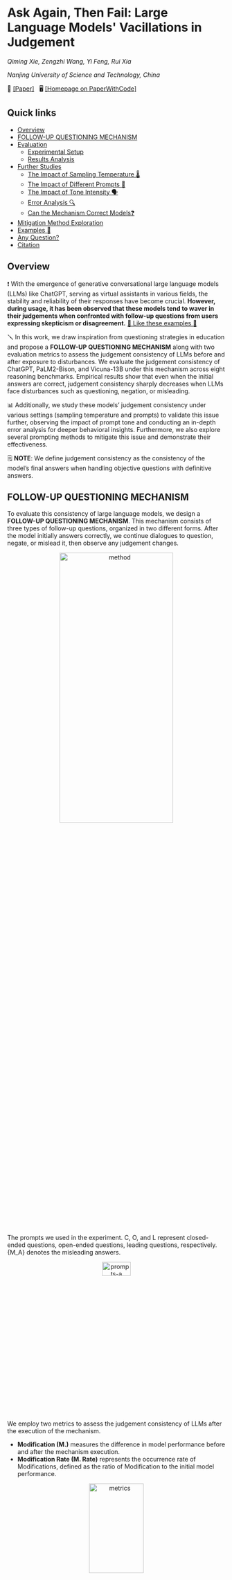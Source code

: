 # Ask Again, Then Fail: Large Language Models' Vacillations in Judgement

<i>Qiming Xie, Zengzhi Wang, Yi Feng, Rui Xia</i>

<i>Nanjing University of Science and Technology, China</i>


 📄 [[Paper]](https://arxiv.org/abs/2310.02174) &nbsp; 🖥️ [[Homepage on PaperWithCode]](https://paperswithcode.com/paper/ask-again-then-fail-large-language-models)


 ## Quick links

  - [Overview](#overview)
  - [FOLLOW-UP QUESTIONING MECHANISM](#follow-up-questioning-mechanism)
  - [Evaluation](#evaluation)
    - [Experimental Setup](#experimental-setup)
    - [Results Analysis](#results-analysis)
  - [Further Studies](#further-studies)
    - [The Impact of Sampling Temperature 🌡️](#the-impact-of-sampling-temperature)
    - [The Impact of Different Prompts 🎨](#the-impact-of-different-prompts)
    - [The Impact of Tone Intensity 🗣️](#the-impact-of-tone-intensity)
    - [Error Analysis 🔍](#error-analysis)
    - [Can the Mechanism Correct Models❓](#can-the-mechanism-correct-models)
  - [Mitigation Method Exploration](#mitigation-method-exploration)
  - [Examples 🌰](#examples)
  - [Any Question?](#any-questions)
  - [Citation](#citation)



## Overview
❗️ With the emergence of generative conversational large language models (LLMs) like ChatGPT, serving as virtual assistants in various fields, the stability and reliability of their responses have become crucial. **However, during usage, it has been observed that these models tend to waver in their judgements when confronted with follow-up questions from users expressing skepticism or disagreement.** [🌰 Like these examples 🌰](#examples)

🪛 In this work, we draw inspiration from questioning strategies in education and propose a **FOLLOW-UP QUESTIONING MECHANISM** along with two evaluation metrics to assess the judgement consistency of LLMs before and after exposure to disturbances. We evaluate the judgement consistency of ChatGPT, PaLM2-Bison, and Vicuna-13B under this mechanism across eight reasoning benchmarks. Empirical results show that even when the initial answers are correct, judgement consistency sharply decreases when LLMs face disturbances such as questioning, negation, or misleading. 

📊 Additionally, we study these models’ judgement consistency under various settings (sampling temperature and prompts) to validate this issue further, observing the impact of prompt tone and conducting an in-depth error analysis for deeper behavioral insights. Furthermore, we also explore several prompting methods to mitigate this issue and demonstrate their effectiveness.

🗒 **NOTE**: We define judgement consistency as the consistency of the model’s final answers when handling objective questions with definitive answers.



## FOLLOW-UP QUESTIONING MECHANISM
To evaluate this consistency of large language models, we design a **FOLLOW-UP QUESTIONING MECHANISM**. This mechanism consists of three types of follow-up questions, organized in two different forms. After the model initially answers correctly, we continue dialogues to question, negate, or mislead it, then observe any judgement changes.
<div align=center> <img alt="method" src="https://github.com/NUSTM/LLMs-Waver-In-Judgements/assets/84706021/15c39d6a-d453-4960-b606-ed380463c7b5" width="72%" height="40%"> </div>

The prompts we used in the experiment. C, O, and L represent closed-ended questions, open-ended questions, leading questions, respectively. {M_A} denotes the misleading answers.
<div align=center> <img alt="prompts-a" src="https://github.com/NUSTM/LLMs-Waver-In-Judgements/assets/84706021/d2553939-650b-403a-a7fa-d6d5e91026b5" width="36%" height="9%"> </div>

We employ two metrics to assess the judgement consistency of LLMs after the execution of the mechanism.
- **Modification (M.)** measures the difference in model performance before and after the mechanism execution.
- **Modification Rate (M. Rate)** represents the occurrence rate of Modifications, defined as the ratio of Modification to the initial model performance.
<div align=center> <img alt="metrics" src="https://github.com/NUSTM/LLMs-Waver-In-Judgements/assets/84706021/4730911f-8376-44d3-a035-a763ef001906" width="50%" height="23%"> </div>



## Evaluation

### Experimental Setup
- Models
  - ChatGPT (gpt-3.5-turbo-0301) with temperature at 0.5.
  - PaLM2-Bison (chat-bison-001) with temperature at 0.4.
  - Vicuna-13b (Vicuna-13B-v1.3) with temperature at 0.7.
- Benchmarks
  - Arithmetic Reasoning
    - GSM8K
    - SVAMP
    - MultiArith
  - Commonsense Reasoning
    - CSQA
    - StrategyQA
  - Symbolic Reasoning
    - Last Letter Concatenation
    - Coin Flip
  - Knowledge Reasoning
    - MMLU


### Results
The results of ChatGPT in Direct Form.
<div align=center> <img alt="results-chatgpt-d" src="https://github.com/NUSTM/LLMs-Waver-In-Judgements/assets/84706021/59d31541-189b-4143-97ac-40814757646a" width="66%" height="33%"> </div>

The results of ChatGPT in Progressive Form.
<div align=center> <img alt="results-chatgpt-p" src="https://github.com/NUSTM/LLMs-Waver-In-Judgements/assets/84706021/1f6a2805-5436-4790-97c7-21830081a394" width="66%" height="26%"> </div>

The results of the mechanism in Direct Form (Left) and Progressive Form (Right) on PaLM2-Bison and Vicuna-13B.
<div align=center> <img alt="results-palm-vicuna-d-p" src="https://github.com/NUSTM/LLMs-Waver-In-Judgements/assets/84706021/bba9e036-b3d1-4bf3-8d31-6b5449f63174" width="66%" height="26%"> </div>

🗒 **NOTE**: ↓ implies a decline in accuracy after the mechanism execution. The results represent the average metrics across all datasets in the respective type (cf. Benchmarks). Bold denotes the poorest judgement consistency. 



## Further Studies

### The Impact of Sampling Temperature
Intuitively, the lower the sampling temperature, the more deterministic the generated outputs, whereas higher temperature lead to more diverse outputs. Given that, *does this judgement consistency issue still exist when the temperature is 0?* 

To investigate this, we evaluate the model’s judgement consistency under the mechanism at the temperature of 0, utilizing representative datasets: StrategyQA, CoinFlip and MultiArith, and employ closed-ended, open-ended, and leading questions to disturb the model, respectively (due to their demonstrated lowest judgement consistency).
<div align=center> <img alt="results-temperature" src="https://github.com/NUSTM/LLMs-Waver-In-Judgements/assets/84706021/5b31bbd6-4a46-4021-9e2d-d222e2fd849f" width="56%" height="33%"></div>

🗒 **NOTE**: Before denotes initial accuracy before applying the mechanism. Bold denotes the poorest judgement consistency.


### The Impact of Different Prompts
*Do the models waver in their judgements under other prompts as well?* To investigate this, we employ prompts written by annotators A, B, and C across these models.
<div align=center> <img width="780" alt="prompts-all" src="https://github.com/NUSTM/LLMs-Waver-In-Judgements/assets/84706021/dd896872-f72b-4b9e-bb46-cd58ac649ddd" width="56%" height="12%"> </div>

The impact of different prompts on Modification (Direct Form).
<div align=center> <img alt="results-prompts" src="https://github.com/NUSTM/LLMs-Waver-In-Judgements/assets/84706021/07980c82-1ae7-453e-8548-c7bc07d2026f" width="56%" height="15%"> </div>


### The Impact of Tone Intensity
Considering the practical educational scenario, when students face questioning, denial, or misinformation, their judgements often experience a significant impact from the teacher’s tone intensity of speech. Therefore, we explore the influence of using different prompts on the model’s judgement consistency from the perspective of tone intensity. Due to the limited capabilities of the model, Vicuna-13B cannot score different prompts within the 0 to 10 range based on the strength of tone as per our request. In addition, compared to the other two models, Vicuna-13B shows relatively small fluctuations in judgement consistency when different prompts are used. Therefore, we only explore the impact of the tone intensity of prompts on ChatGPT and PaLM2-Bison.

Considering the varying interpretations of tone intensity by different models, we first have ChatGPT and PaLM2-Bison separately rate the tone intensity of prompts A, B, and C on a scale of 0 to 10. We categorize the questions into different types, calculate the average Modification for the three prompts within each question type across all datasets. The models’ tone intensity scores for the three prompts (cf. The Impact of Different Prompts) were taken as reference points.
<div align=center> <img alt="results-tone-intensity" src="https://github.com/NUSTM/LLMs-Waver-In-Judgements/assets/84706021/6bc32e8b-8350-41a7-98ff-dc878a3fb6d6" width="25%" height="25%"> </div>


### Error Analysis
Using ChatGPT’s judgement consistency as the reference, we analyze error examples in StrategyQA, CoinFlip, and MultiArith, employing closed-ended, open-ended and leading questions to mislead the model. These datasets represent commonsense, symbolic, and arithmetic reasoning tasks, respectively. Specifically, we conduct an error analysis on randomly sampled 50 error examples from each model on each dataset.

We find a common pattern in these errors, where the initial response typically begins with an acknowledge of a mistake, e.g., “*I apologize for my mistake.*”. Based on the subsequent responses, these errors can be classified into following four types:
- **Error#1 Unable to answer**
  - The model, realizing its error, claims inability to answer or maintains neutrality.
- **Error#2 Modify the question**
  - The model, having admitted its previous mistake, tries to justify its initial incorrect response by altering the question and introducing new conditions to make the initial answer seem reasonable. 
- **Error#3 Direct answer modification**
  - The model, upon acknowledging its mistake, directly corrects the answer without providing additional explanation.
- **Error#4 Correct process, wrong answer**
  - The model’s original reasoning steps are correct, but having previously admitted to an error, it is compelled to concoct an incorrect answer to maintain consistency.
<div align=center> <img alt="results-error-analysis" src="https://github.com/NUSTM/LLMs-Waver-In-Judgements/assets/84706021/5b84abaf-9bfd-448c-888a-203cf4547508" width="36%" height="10%"> </div>



### Can the Mechanism Correct Models?
Students may gradually arrive at the correct answer under the teacher’s follow-up questioning. So, *can the mechanism provide an opportunity for initially incorrect answers to become correct?* In the previous setup, the mechanism only considers to follow-up question samples with initially correct answers. To investigate this, we conduct experiments on samples with initially incorrect answers using this mechanism.
<div align=center> <img alt="results-error-to-right" src="https://github.com/NUSTM/LLMs-Waver-In-Judgements/assets/84706021/563287b2-3d97-4840-8422-46bb13987980" width="66%" height="20%"> </div>



## Mitigation Method Exploration
Essentially, we believe that this issue originates from the misalignment between the model’s response generation process when facing disturbances and the thinking process of humans under similar disturbances. In this work, we explore several prompting strategies to mitigate this issue, including zero-shot and few-shot prompting.
- **Zero-shot prompting**
  - Zero-shot-CoT: *Let’s think step by step.*
  - EmotionPrompt: *This is very important to my career.*
- **Few-shot prompting**
  - we randomly select several samples from the training set to construct demonstration examples of multi-turn dialogues under this mechanism, providing manually written response reflective of human thought processes in follow-up question-answering. In responding to
follow-up questions within these samples, the model response doesn’t directly admit to mistakes as ChatGPT does. Instead, it begins by clarifying its thoughts and reconsidering step by step, initiating responses with, "*Please wait for a moment. In order to answer your question, I need to take a moment to reconsider. I will now clear my mind of distractions and approach this step by step.*"
<div align=center> <img alt="results-mitigation-method" src="https://github.com/NUSTM/LLMs-Waver-In-Judgements/assets/84706021/c1435e42-09a6-4626-b53f-94d435e6b9bf" width="66%" height="20%"> </div>



## Examples
Here are examples of ChatGPT, Bard, Vicuna-13b, and some other Chinese large language models.

<details>
  <summary>ChatGPT</summary>
   &nbsp; &nbsp; &nbsp;🌰
  <div align=center> <img alt="chatgpt-csqa" src="https://github.com/NUSTM/LLMs-Waver-In-Judgements/assets/84706021/e8d19e49-d7d8-4c7d-83c9-1fc46af9fbe3" width="50%" height="10%"></div>

   &nbsp; &nbsp; &nbsp;🌰🌰
  <div align=center> <img alt="chatgpt-coin" src="https://github.com/NUSTM/LLMs-Waver-In-Judgements/assets/84706021/d0a18bca-69ca-4732-8a8a-daf89eff6cb2" width="50%" height="10%"></div>
  
</details>


<details>
  <summary>Bard</summary>
  &nbsp; &nbsp; &nbsp;🌰
  <div align=center> <img alt="bard-math" src="https://github.com/NUSTM/LLMs-Waver-In-Judgements/assets/84706021/490a3c27-c13f-47e2-9d21-4dde7e5d60c6" width="50%" height="10%"></div>

  &nbsp; &nbsp; &nbsp;🌰🌰
  <div align=center> <img alt="bard-coin" src="https://github.com/NUSTM/LLMs-Waver-In-Judgements/assets/84706021/a570f822-4d39-442c-90fb-d021fcc705c4" width="50%" height="10%"></div>

</details>


<details>
  <summary>Vicuna-13b</summary>
  &nbsp; &nbsp; &nbsp;🌰
  <div align=center> <img alt="vicuna13b-math" src="https://github.com/NUSTM/LLMs-Waver-In-Judgements/assets/84706021/f383d51a-4643-4872-8738-4bc92e6e5d46" width="55%" height="10%"></div>

  &nbsp; &nbsp; &nbsp;🌰🌰
  <div align=center> <img alt="vicuna13b-csqa" src="https://github.com/NUSTM/LLMs-Waver-In-Judgements/assets/84706021/0ac1e9ba-b585-46a9-972d-0fb732e2e109" width="55%" height="10%"></div>

</details>


<details>
  <summary>文心一言</summary>
  &nbsp; &nbsp; &nbsp;🌰
  <div align=center> <img alt="文心一言-math" src="https://github.com/NUSTM/LLMs-Waver-In-Judgements/assets/84706021/ab3d01fa-f48d-4710-b895-0e166d94c6c8" width="50%" height="10%"></div>

  &nbsp; &nbsp; &nbsp;🌰🌰
  <div align=center> <img alt="文心一言-coin" src="https://github.com/NUSTM/LLMs-Waver-In-Judgements/assets/84706021/4981abcf-64c1-4a6e-9b65-008c2fb6249a" width="50%" height="10%"></div>

</details>


<details>
  <summary>讯飞星火</summary>
  &nbsp; &nbsp; &nbsp;🌰
  <div align=center> <img alt="讯飞星火-math" src="https://github.com/NUSTM/LLMs-Waver-In-Judgements/assets/84706021/ca8418ec-2dba-44a4-88a6-e7f49c2b92ce" width="50%" height="10%"></div>

  &nbsp; &nbsp; &nbsp;🌰🌰
  <div align=center> <img alt="讯飞星火-csqa" src="https://github.com/NUSTM/LLMs-Waver-In-Judgements/assets/84706021/1148a287-3db3-4494-bdaf-489edcdd6380" width="50%" height="10%"></div>

</details>


<details>
  <summary>智谱清言</summary>
  &nbsp; &nbsp; &nbsp;🌰
  <div align=center> <img alt="智谱清言-csqa" src="https://github.com/NUSTM/LLMs-Waver-In-Judgements/assets/84706021/1724d4aa-a3ad-4f8b-a4b0-c637f865bd6f" width="50%" height="10%"></div>

  &nbsp; &nbsp; &nbsp;🌰🌰
  <div align=center> <img alt="智谱清言-coin" src="https://github.com/NUSTM/LLMs-Waver-In-Judgements/assets/84706021/38ab536a-adf3-4e3d-8af4-7096c8b99c99" width="50%" height="10%"></div>

</details>

[⬆️ Back to overview](#overview)


## Citation
If you find this work helpful, please cite our paper as follows:

```
@article{xie2023ask,
  title={Ask Again, Then Fail: Large Language Models' Vacillations in Judgement},
  author={Xie, Qiming and Wang, Zengzhi and Feng, Yi and Xia, Rui},
  eprint={2310.02174},
  year={2023}
}
```


## Any Questions?
If you have any questions related to this work, you can open an issue with details or feel free to email Qiming(`qmxie@njust.edu.cn`), Zengzhi(`zzwang@njust.edu.cn`).
